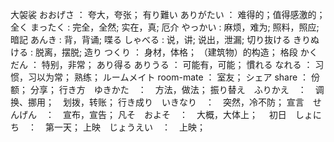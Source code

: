 大袈裟 おおげさ ： 夸大，夸张； 
有り難い ありがたい ： 难得的；值得感激的； 
全く まったく : 完全，全然;  实在，真;
厄介 やっかい : 麻烦，难为; 照料，照应;
暗記 あんき : 背，背诵;
喋る しゃべる : 说，讲;  说出，泄漏;
切り抜ける きりぬける : 脱离，摆脱; 
造り つくり ： 身材，体格； （建筑物）的构造；
格段 かくだん ： 特别，非常；
あり得る ありうる ： 可能有，可能；
慣れる なれる ： 习惯，习以为常； 熟练；
ルームメイト room-mate ： 室友；
シェア share ： 份额； 分享；
行き方　ゆきかた　：　方法，做法；
振り替え　ふりかえ　：　调换、挪用；　划拨，转账；
行き成り　いきなり　：　突然，冷不防；
宣言　せんげん　：　宣布，宣告；
凡そ　およそ　：　大概，大体上；　
初日　しょにち　：　第一天；
上映　じょうえい　：　上映；


